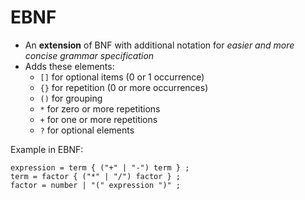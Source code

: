 # EBNF

- An **extension** of BNF with additional notation for *easier and more concise grammar specification*
- Adds these elements:
  - `[]` for optional items (0 or 1 occurrence)
  - `{}` for repetition (0 or more occurrences)
  - `()` for grouping
  - `*` for zero or more repetitions
  - `+` for one or more repetitions
  - `?` for optional elements

Example in EBNF:
```ebnf
expression = term { ("+" | "-") term } ;
term = factor { ("*" | "/") factor } ;
factor = number | "(" expression ")" ;
```
